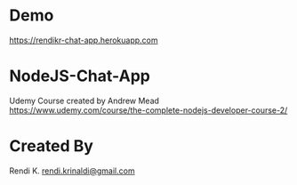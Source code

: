 # Demo
https://rendikr-chat-app.herokuapp.com

# NodeJS-Chat-App
Udemy Course created by Andrew Mead
https://www.udemy.com/course/the-complete-nodejs-developer-course-2/

# Created By
Rendi K. <rendi.krinaldi@gmail.com>
